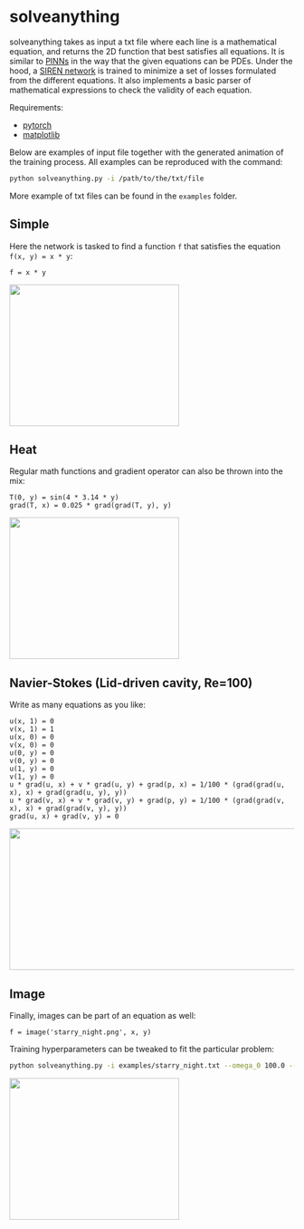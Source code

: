 # solveanything

solveanything takes as input a txt file where each line is a mathematical equation, and returns the 2D function that best satisfies all equations. It is similar to [PINNs](https://github.com/maziarraissi/PINNs) in the way that the given equations can be PDEs. Under the hood, a [SIREN network](https://arxiv.org/abs/2006.09661) is trained to minimize a set of losses formulated from the different equations. It also implements a basic parser of mathematical expressions to check the validity of each equation.

Requirements:
- [pytorch](https://pytorch.org/)
- [matplotlib](https://matplotlib.org/)

Below are examples of input file together with the generated animation of the training process. All examples can be reproduced with the command:

```bash
python solveanything.py -i /path/to/the/txt/file
```

More example of txt files can be found in the `examples` folder.

## Simple

Here the network is tasked to find a function `f` that satisfies the equation `f(x, y) = x * y`:

```
f = x * y
```

<img src="https://github.com/user-attachments/assets/a2ea2089-214d-4bff-be2c-87b64e680503" width="300" height="250"/>


## Heat

Regular math functions and gradient operator can also be thrown into the mix:

```
T(0, y) = sin(4 * 3.14 * y)
grad(T, x) = 0.025 * grad(grad(T, y), y)
```

<img src="https://github.com/user-attachments/assets/974c2d63-d35a-4906-85b3-577692cac26e" width="300" height="250"/>

## Navier-Stokes (Lid-driven cavity, Re=100)

Write as many equations as you like: 

```
u(x, 1) = 0
v(x, 1) = 1
u(x, 0) = 0
v(x, 0) = 0
u(0, y) = 0
v(0, y) = 0
u(1, y) = 0
v(1, y) = 0
u * grad(u, x) + v * grad(u, y) + grad(p, x) = 1/100 * (grad(grad(u, x), x) + grad(grad(u, y), y))
u * grad(v, x) + v * grad(v, y) + grad(p, y) = 1/100 * (grad(grad(v, x), x) + grad(grad(v, y), y))
grad(u, x) + grad(v, y) = 0
```

<img src="https://github.com/user-attachments/assets/1b6657f3-d04f-4486-9022-57ce382e23cc" width="900" height="250"/>

## Image

Finally, images can be part of an equation as well:

```
f = image('starry_night.png', x, y)
```

Training hyperparameters can be tweaked to fit the particular problem:

```bash
python solveanything.py -i examples/starry_night.txt --omega_0 100.0 --hidden_features 512 --hidden_layers 8
```

<img src="https://github.com/user-attachments/assets/8fbb52f4-9356-4d34-85e6-bfde3c07fcc6" width="300" height="250"/>
